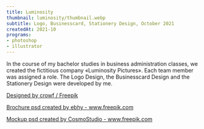 ```yaml
---
title: Luminosity
thumbnail: luminosity/thumbnail.webp
subtitle: Logo, Businesscard, Stationery Design, October 2021
createdAt: 2021-10
programs:
- photoshop
- illustrator
---
```


In the course of my bachelor studies in business administration classes, we created the fictitious company «Luminosity Pictures».
Each team member was assigned a role. The Logo Design, the Businesscard Design and the Stationery Design were developed by me.

<asset-image src="luminosity/logo.webp" alt="Logo"></asset-image>
<asset-image src="luminosity/businesscard.webp" alt="Businesscard"></asset-image>
<asset-image src="luminosity/businesscard_v2.webp" alt="Businesscard V2"></asset-image>
<asset-image src="luminosity/businessplan.webp" alt="Businessplan"></asset-image>

<p>
  <a href="https://www.freepik.com">Designed by crowf / Freepik</a>
</p>
<p>
  <a href='https://www.freepik.com/psd/brochure'>Brochure psd created by ebhy - www.freepik.com</a>
</p>
<p>
  <a href='https://www.freepik.com/psd/mockup'>Mockup psd created by CosmoStudio - www.freepik.com</a>
</p>
